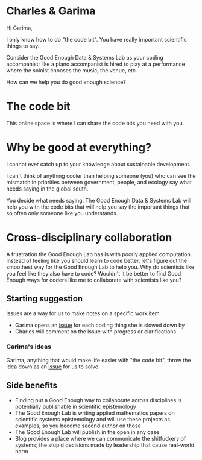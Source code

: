 # Charles & Garima

Hi Garima,

I only know how to do "the code bit". You have really important scientific things to say.  

Consider the Good Enough Data & Systems Lab as your coding accompanist; like a piano accompanist is hired to play at a performance where the soloist chooses the music, the venue, etc. 

How can we help you do good enough science? 

# The code bit

This online space is where I can share the code bits you need with you.

# Why be good at everything? 

I cannot ever catch up to your knowledge about sustainable development. 

I can't think of anything cooler than helping someone (you) who can see the mismatch in priorities
between government, people, and ecology say what needs saying in the global south.

You decide what needs saying. The Good Enough Data & Systems Lab will help you with the code bits
that will help you say the important things that so often only someone like you understands.

# Cross-disciplinary collaboration 

A frustration the Good Enough Lab has is with poorly applied computation. Instead of feeling like
you should learn to code better, let's figure out the smoothest way for the Good Enough Lab to help
you. Why do scientists like you feel like they also have to code? Wouldn't it be better to find Good Enough 
ways for coders like me to collaborate with scientists like you?

## Starting suggestion

Issues are a way for us to make notes on a specific work item.

- Garima opens an [issue](https://github.com/softloud/gg/issues) for each coding thing she is slowed down by
- Charles will comment on the issue with progress or clarifications

### Garima's ideas

Garima, anything that would make life easier with "the code bit", throw the idea down as an [issue](https://github.com/softloud/gg/issues) for us to solve.

## Side benefits

- Finding out a Good Enough way to collaborate across disciplines is potentially publishable in scientific epistemology
- The Good Enough Lab is writing applied mathematics papers on scientific systems epistemology and will use these projects as examples, so you become second author on those
- The Good Enough Lab will publish in the open in any case
- Blog provides a place where we can communicate the shitfuckery of systems; the stupid decisions made by leadership that cause real-world harm





